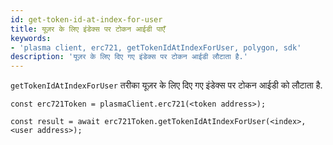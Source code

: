 ```yaml
---
id: get-token-id-at-index-for-user
title: यूज़र के लिए इंडेक्स पर टोकन आईडी पाएँ
keywords:
- 'plasma client, erc721, getTokenIdAtIndexForUser, polygon, sdk'
description: 'यूज़र के लिए दिए गए इंडेक्स पर टोकन आईडी लौटाता है.'
---
```


`getTokenIdAtIndexForUser` तरीका यूज़र के लिए दिए गए इंडेक्स पर टोकन आईडी को लौटाता है.

```
const erc721Token = plasmaClient.erc721(<token address>);

const result = await erc721Token.getTokenIdAtIndexForUser(<index>,<user address>);

```
